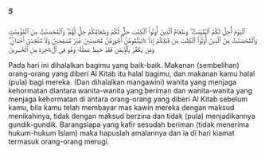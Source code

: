 ##### 5

<span class="ayah">ٱلْيَوْمَ أُحِلَّ لَكُمُ ٱلطَّيِّبَٰتُ ۖ وَطَعَامُ ٱلَّذِينَ أُوتُوا۟ ٱلْكِتَٰبَ حِلٌّۭ لَّكُمْ وَطَعَامُكُمْ حِلٌّۭ لَّهُمْ ۖ وَٱلْمُحْصَنَٰتُ مِنَ ٱلْمُؤْمِنَٰتِ وَٱلْمُحْصَنَٰتُ مِنَ ٱلَّذِينَ أُوتُوا۟ ٱلْكِتَٰبَ مِن قَبْلِكُمْ إِذَآ ءَاتَيْتُمُوهُنَّ أُجُورَهُنَّ مُحْصِنِينَ غَيْرَ مُسَٰفِحِينَ وَلَا مُتَّخِذِىٓ أَخْدَانٍۢ ۗ وَمَن يَكْفُرْ بِٱلْإِيمَٰنِ فَقَدْ حَبِطَ عَمَلُهُۥ وَهُوَ فِى ٱلْءَاخِرَةِ مِنَ ٱلْخَٰسِرِينَ</span>

<span class="ayah_translation">Pada hari ini dihalalkan bagimu yang baik-baik. Makanan (sembelihan) orang-orang yang diberi Al Kitab itu halal bagimu, dan makanan kamu halal (pula) bagi mereka. (Dan dihalalkan mangawini) wanita yang menjaga kehormatan diantara wanita-wanita yang beriman dan wanita-wanita yang menjaga kehormatan di antara orang-orang yang diberi Al Kitab sebelum kamu, bila kamu telah membayar mas kawin mereka dengan maksud menikahinya, tidak dengan maksud berzina dan tidak (pula) menjadikannya gundik-gundik. Barangsiapa yang kafir sesudah beriman (tidak menerima hukum-hukum Islam) maka hapuslah amalannya dan ia di hari kiamat termasuk orang-orang merugi.</span>

